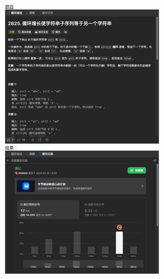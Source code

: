 [题目](https://leetcode.cn/problems/make-string-a-subsequence-using-cyclic-increments/description/)
![pic](img.png)
结果：
![pic](result.png)